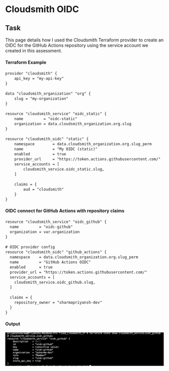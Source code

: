 # Cloudsmith OIDC 

## Task
This page details how I used the Cloudsmith Terraform provider to create an OIDC for the GitHub Actions repository using the service account we created in this assessment.


#### Terraform Example

````
provider "cloudsmith" {
    api_key = "my-api-key"
}

data "cloudsmith_organization" "org" {
    slug = "my-organization"
}

resource "cloudsmith_service" "oidc_static" {
    name         = "oidc-static"
    organization = data.cloudsmith_organization.org.slug
}

resource "cloudsmith_oidc" "static" {
    namespace        = data.cloudsmith_organization.org.slug_perm
    name             = "My OIDC (static)"
    enabled          = true
    provider_url     = "https://token.actions.githubusercontent.com/"
    service_accounts = [
        cloudsmith_service.oidc_static.slug,
    ]

    claims = {
        aud = "cloudsmith"
    }
}
````

#### OIDC connect for GitHub Actions with repository claims

````
resource "cloudsmith_service" "oidc_github" {
  name         = "oidc-github"
  organization = var.organization
}

# OIDC provider config
resource "cloudsmith_oidc" "github_actions" {
  namespace    = data.cloudsmith_organization.org.slug_perm
  name         = "GitHub Actions OIDC"
  enabled      = true
  provider_url = "https://token.actions.githubusercontent.com/"
  service_accounts = [
    cloudsmith_service.oidc_github.slug,
  ]

  claims = {
    repository_owner = "sharmapriyansh-dev"
  }
}
````

#### Output

![OIDC Connect](tfm-state-service-oidc-github.png)
